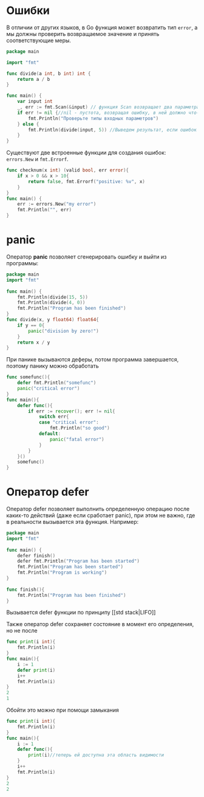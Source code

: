 # Ошибки
В отличии от других языков, в Go функция может возвратить тип `error`, а мы должны проверить возвращаемое значение и принять соответствующие меры.

```go
package main

import "fmt"

func divide(a int, b int) int {
	return a / b
}

func main() {
	var input int
	_, err := fmt.Scan(&input) // функция Scan возвращает два параметра, но нам сейчас важно проверить только ошибку
	if err != nil {//nil - пустота, возвращая ошибку, в ней должно что-то содержаться
		fmt.Println("Проверьте типы входных параметров")
	} else {
		fmt.Println(divide(input, 5)) //Выведем результат, если ошибок нет
	}
}
```

Существуют две встроенные функции для создания ошибок: `errors.New` и `fmt.Errorf`.
```go
func checknum(x int) (valid bool, err error){
	if x > 0 && x > 10{
		return false, fmt.Errorf("positive: %v", x)
	}
}
func main() {
    err := errors.New("my error")
    fmt.Println("", err)
}
```


# panic
Оператор **panic** позволяет сгенерировать ошибку и выйти из программы:

```go
package main
import "fmt"
 
func main() {
    fmt.Println(divide(15, 5))
    fmt.Println(divide(4, 0))
    fmt.Println("Program has been finished")
}
func divide(x, y float64) float64{
    if y == 0{ 
        panic("division by zero!")
    }
    return x / y
}
```
 При панике вызываются деферы, потом программа завершается, поэтому панику можно обработать

```go
func somefunc(){
	defer fmt.Println("somefunc")
	panic("critical error")
}
func main(){
	defer func(){
		if err := recover(); err != nil{
			switch err{
			case "critical error":
				fmt.Println("so good")
			default:
				panic("fatal error")
			}
		}
	}()
	somefunc()
}
```


# Оператор defer
Оператор defer позволяет выполнить определенную операцию после каких-то действий (даже если сработает panic), при этом не важно, где в реальности вызывается эта функция. Например:
```go
package main
import "fmt"
 
func main() {
    defer finish()
    defer fmt.Println("Program has been started")
    fmt.Println("Program has been started")
    fmt.Println("Program is working")
}
 
func finish(){
    fmt.Println("Program has been finished")
}
```

Вызывается defer функции по принципу [[std stack|LIFO]]

Также оператор defer сохраняет состояние в момент его определения, но не после

```go
func print(i int){
	fmt.Println(i)
}
func main(){
	i := 1
	defer print(i)
	i++
	fmt.Println(i)
}
2
1
```

Обойти это можно при помощи замыкания

```go
func print(i int){
	fmt.Println(i)
}
func main(){
	i := 1
	defer func(){
		print(i)//теперь ей доступна эта область видимости
	}
	i++
	fmt.Println(i)
}
2
2
```